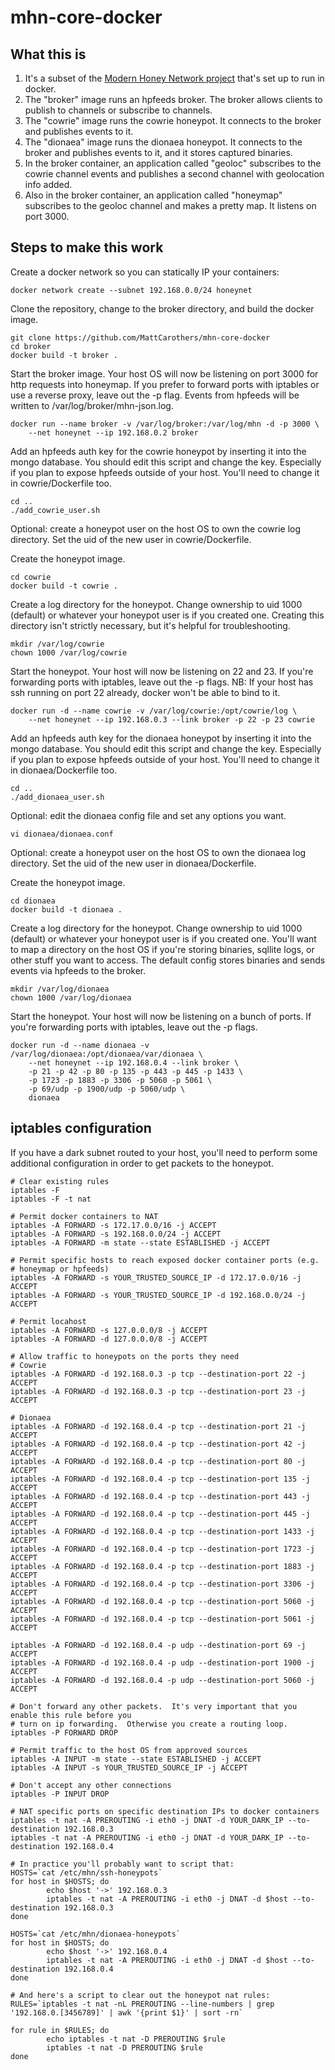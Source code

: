 # mhn-core-docker

## What this is

1. It's a subset of the [Modern Honey Network project](https://github.com/threatstream/mhn) that's set up to run in docker.
2. The "broker" image runs an hpfeeds broker.  The broker allows clients to publish to channels or subscribe to channels.
3. The "cowrie" image runs the cowrie honeypot.  It connects to the broker and publishes events to it.
4. The "dionaea" image runs the dionaea honeypot.  It connects to the broker and publishes events to it, and it stores captured binaries.
5. In the broker container, an application called "geoloc" subscribes to the cowrie channel events and publishes a second channel with geolocation info added.
6. Also in the broker container, an application called "honeymap" subscribes to the geoloc channel and makes a pretty map.  It listens on port 3000.

## Steps to make this work

Create a docker network so you can statically IP your containers:
```
docker network create --subnet 192.168.0.0/24 honeynet
```

Clone the repository, change to the broker directory, and build the docker image.
```
git clone https://github.com/MattCarothers/mhn-core-docker
cd broker
docker build -t broker .
```

Start the broker image.  Your host OS will now be listening on port 3000 for http requests into
honeymap.  If you prefer to forward ports with iptables or use a reverse proxy, leave out the
-p flag.  Events from hpfeeds will be written to /var/log/broker/mhn-json.log.
```
docker run --name broker -v /var/log/broker:/var/log/mhn -d -p 3000 \
	--net honeynet --ip 192.168.0.2 broker
```

Add an hpfeeds auth key for the cowrie honeypot by inserting it into the mongo
database.  You should edit this script and change the key.  Especially if you plan to expose
hpfeeds outside of your host.  You'll need to change it in cowrie/Dockerfile
too.
```
cd ..
./add_cowrie_user.sh
```

Optional: create a honeypot user on the host OS to own the cowrie log
directory.  Set the uid of the new user in cowrie/Dockerfile.

Create the honeypot image.
```
cd cowrie
docker build -t cowrie .
```

Create a log directory for the honeypot.  Change ownership to uid 1000 (default)
or whatever your honeypot user is if you created one.  Creating this directory
isn't strictly necessary, but it's helpful for troubleshooting.
```
mkdir /var/log/cowrie
chown 1000 /var/log/cowrie
```

Start the honeypot.  Your host will now be listening on 22 and 23.  If you're 
forwarding ports with iptables, leave out the -p flags.  NB: If your host has
ssh running on port 22 already, docker won't be able to bind to it.
```
docker run -d --name cowrie -v /var/log/cowrie:/opt/cowrie/log \
	--net honeynet --ip 192.168.0.3 --link broker -p 22 -p 23 cowrie
```

Add an hpfeeds auth key for the dionaea honeypot by inserting it into the
mongo database.  You should edit this script and change the key.  Especially if you plan to expose
hpfeeds outside of your host.  You'll need to change it in dionaea/Dockerfile
too.
```
cd ..
./add_dionaea_user.sh
```

Optional: edit the dionaea config file and set any options you want.
```
vi dionaea/dionaea.conf
```

Optional: create a honeypot user on the host OS to own the dionaea log
directory.  Set the uid of the new user in dionaea/Dockerfile.

Create the honeypot image.
```
cd dionaea
docker build -t dionaea .
```

Create a log directory for the honeypot.  Change ownership to uid 1000
(default) or whatever your honeypot user is if you created one.  You'll
want to map a directory on the host OS if you're storing binaries, sqllite
logs, or other stuff you want to access.  The default config stores binaries
and sends events via hpfeeds to the broker.
```
mkdir /var/log/dionaea
chown 1000 /var/log/dionaea
```

Start the honeypot.  Your host will now be listening on a bunch of ports.
If you're forwarding ports with iptables, leave out the -p flags.
```
docker run -d --name dionaea -v /var/log/dionaea:/opt/dionaea/var/dionaea \
	--net honeynet --ip 192.168.0.4 --link broker \
	-p 21 -p 42 -p 80 -p 135 -p 443 -p 445 -p 1433 \
	-p 1723 -p 1883 -p 3306 -p 5060 -p 5061 \
	-p 69/udp -p 1900/udp -p 5060/udp \
	dionaea
```

## iptables configuration

If you have a dark subnet routed to your host, you'll need to perform some additional configuration
in order to get packets to the honeypot.

```
# Clear existing rules
iptables -F
iptables -F -t nat

# Permit docker containers to NAT
iptables -A FORWARD -s 172.17.0.0/16 -j ACCEPT
iptables -A FORWARD -s 192.168.0.0/24 -j ACCEPT
iptables -A FORWARD -m state --state ESTABLISHED -j ACCEPT

# Permit specific hosts to reach exposed docker container ports (e.g.
# honeymap or hpfeeds)
iptables -A FORWARD -s YOUR_TRUSTED_SOURCE_IP -d 172.17.0.0/16 -j ACCEPT
iptables -A FORWARD -s YOUR_TRUSTED_SOURCE_IP -d 192.168.0.0/24 -j ACCEPT

# Permit locahost
iptables -A FORWARD -s 127.0.0.0/8 -j ACCEPT
iptables -A FORWARD -d 127.0.0.0/8 -j ACCEPT

# Allow traffic to honeypots on the ports they need
# Cowrie
iptables -A FORWARD -d 192.168.0.3 -p tcp --destination-port 22 -j ACCEPT
iptables -A FORWARD -d 192.168.0.3 -p tcp --destination-port 23 -j ACCEPT

# Dionaea
iptables -A FORWARD -d 192.168.0.4 -p tcp --destination-port 21 -j ACCEPT
iptables -A FORWARD -d 192.168.0.4 -p tcp --destination-port 42 -j ACCEPT
iptables -A FORWARD -d 192.168.0.4 -p tcp --destination-port 80 -j ACCEPT
iptables -A FORWARD -d 192.168.0.4 -p tcp --destination-port 135 -j ACCEPT
iptables -A FORWARD -d 192.168.0.4 -p tcp --destination-port 443 -j ACCEPT
iptables -A FORWARD -d 192.168.0.4 -p tcp --destination-port 445 -j ACCEPT
iptables -A FORWARD -d 192.168.0.4 -p tcp --destination-port 1433 -j ACCEPT
iptables -A FORWARD -d 192.168.0.4 -p tcp --destination-port 1723 -j ACCEPT
iptables -A FORWARD -d 192.168.0.4 -p tcp --destination-port 1883 -j ACCEPT
iptables -A FORWARD -d 192.168.0.4 -p tcp --destination-port 3306 -j ACCEPT
iptables -A FORWARD -d 192.168.0.4 -p tcp --destination-port 5060 -j ACCEPT
iptables -A FORWARD -d 192.168.0.4 -p tcp --destination-port 5061 -j ACCEPT

iptables -A FORWARD -d 192.168.0.4 -p udp --destination-port 69 -j ACCEPT
iptables -A FORWARD -d 192.168.0.4 -p udp --destination-port 1900 -j ACCEPT
iptables -A FORWARD -d 192.168.0.4 -p udp --destination-port 5060 -j ACCEPT

# Don't forward any other packets.  It's very important that you enable this rule before you
# turn on ip forwarding.  Otherwise you create a routing loop.
iptables -P FORWARD DROP

# Permit traffic to the host OS from approved sources
iptables -A INPUT -m state --state ESTABLISHED -j ACCEPT
iptables -A INPUT -s YOUR_TRUSTED_SOURCE_IP -j ACCEPT

# Don't accept any other connections
iptables -P INPUT DROP

# NAT specific ports on specific destination IPs to docker containers
iptables -t nat -A PREROUTING -i eth0 -j DNAT -d YOUR_DARK_IP --to-destination 192.168.0.3
iptables -t nat -A PREROUTING -i eth0 -j DNAT -d YOUR_DARK_IP --to-destination 192.168.0.4

# In practice you'll probably want to script that:
HOSTS=`cat /etc/mhn/ssh-honeypots`
for host in $HOSTS; do
        echo $host '->' 192.168.0.3
        iptables -t nat -A PREROUTING -i eth0 -j DNAT -d $host --to-destination 192.168.0.3
done

HOSTS=`cat /etc/mhn/dionaea-honeypots`
for host in $HOSTS; do
        echo $host '->' 192.168.0.4
        iptables -t nat -A PREROUTING -i eth0 -j DNAT -d $host --to-destination 192.168.0.4
done

# And here's a script to clear out the honeypot nat rules:
RULES=`iptables -t nat -nL PREROUTING --line-numbers | grep '192.168.0.[3456789]' | awk '{print $1}' | sort -rn`

for rule in $RULES; do
        echo iptables -t nat -D PREROUTING $rule
        iptables -t nat -D PREROUTING $rule
done
```

